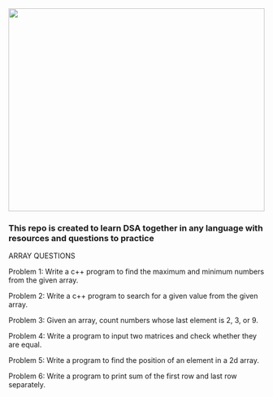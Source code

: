 <img src="https://live.staticflickr.com/65535/52192706978_7004c10974_b.jpg" height="400" width="100%">

### This repo is created to learn DSA together in any language with resources and questions to practice

ARRAY QUESTIONS

Problem 1:
Write a c++ program to find the maximum and minimum numbers from the given array.
 
Problem 2:
Write a c++ program to search for a given value from the given array.
 
Problem 3:
Given an array, count numbers whose last element is 2, 3, or 9.
 
Problem 4:
Write a program to input two matrices and check whether they are equal.
 
Problem 5:
Write a program to find the position of an element in a 2d array.
 
Problem 6:
Write a program to print sum of the first row and last row separately.

